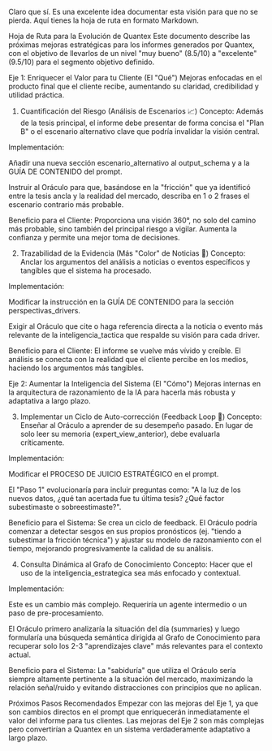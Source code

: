 Claro que sí. Es una excelente idea documentar esta visión para que no se pierda. Aquí tienes la hoja de ruta en formato Markdown.

Hoja de Ruta para la Evolución de Quantex
Este documento describe las próximas mejoras estratégicas para los informes generados por Quantex, con el objetivo de llevarlos de un nivel "muy bueno" (8.5/10) a "excelente" (9.5/10) para el segmento objetivo definido.

Eje 1: Enriquecer el Valor para tu Cliente (El "Qué")
Mejoras enfocadas en el producto final que el cliente recibe, aumentando su claridad, credibilidad y utilidad práctica.

1. Cuantificación del Riesgo (Análisis de Escenarios 📈)
Concepto: Además de la tesis principal, el informe debe presentar de forma concisa el "Plan B" o el escenario alternativo clave que podría invalidar la visión central.

Implementación:

Añadir una nueva sección escenario_alternativo al output_schema y a la GUÍA DE CONTENIDO del prompt.

Instruir al Oráculo para que, basándose en la "fricción" que ya identificó entre la tesis ancla y la realidad del mercado, describa en 1 o 2 frases el escenario contrario más probable.

Beneficio para el Cliente: Proporciona una visión 360°, no solo del camino más probable, sino también del principal riesgo a vigilar. Aumenta la confianza y permite una mejor toma de decisiones.

2. Trazabilidad de la Evidencia (Más "Color" de Noticias 🔎)
Concepto: Anclar los argumentos del análisis a noticias o eventos específicos y tangibles que el sistema ha procesado.

Implementación:

Modificar la instrucción en la GUÍA DE CONTENIDO para la sección perspectivas_drivers.

Exigir al Oráculo que cite o haga referencia directa a la noticia o evento más relevante de la inteligencia_tactica que respalde su visión para cada driver.

Beneficio para el Cliente: El informe se vuelve más vívido y creíble. El análisis se conecta con la realidad que el cliente percibe en los medios, haciendo los argumentos más tangibles.

Eje 2: Aumentar la Inteligencia del Sistema (El "Cómo")
Mejoras internas en la arquitectura de razonamiento de la IA para hacerla más robusta y adaptativa a largo plazo.

3. Implementar un Ciclo de Auto-corrección (Feedback Loop 🧠)
Concepto: Enseñar al Oráculo a aprender de su desempeño pasado. En lugar de solo leer su memoria (expert_view_anterior), debe evaluarla críticamente.

Implementación:

Modificar el PROCESO DE JUICIO ESTRATÉGICO en el prompt.

El "Paso 1" evolucionaría para incluir preguntas como: "A la luz de los nuevos datos, ¿qué tan acertada fue tu última tesis? ¿Qué factor subestimaste o sobreestimaste?".

Beneficio para el Sistema: Se crea un ciclo de feedback. El Oráculo podría comenzar a detectar sesgos en sus propios pronósticos (ej. "tiendo a subestimar la fricción técnica") y ajustar su modelo de razonamiento con el tiempo, mejorando progresivamente la calidad de su análisis.

4. Consulta Dinámica al Grafo de Conocimiento
Concepto: Hacer que el uso de la inteligencia_estrategica sea más enfocado y contextual.

Implementación:

Este es un cambio más complejo. Requeriría un agente intermedio o un paso de pre-procesamiento.

El Oráculo primero analizaría la situación del día (summaries) y luego formularía una búsqueda semántica dirigida al Grafo de Conocimiento para recuperar solo los 2-3 "aprendizajes clave" más relevantes para el contexto actual.

Beneficio para el Sistema: La "sabiduría" que utiliza el Oráculo sería siempre altamente pertinente a la situación del mercado, maximizando la relación señal/ruido y evitando distracciones con principios que no aplican.

Próximos Pasos Recomendados
Empezar con las mejoras del Eje 1, ya que son cambios directos en el prompt que enriquecerán inmediatamente el valor del informe para tus clientes. Las mejoras del Eje 2 son más complejas pero convertirían a Quantex en un sistema verdaderamente adaptativo a largo plazo.
